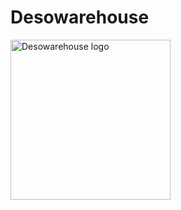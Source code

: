 # Desowarehouse

<img align="center" src="https://raw.github.com/desotech-it/desowarehouse/main/logo.png" height="256" width="256" alt="Desowarehouse logo">
